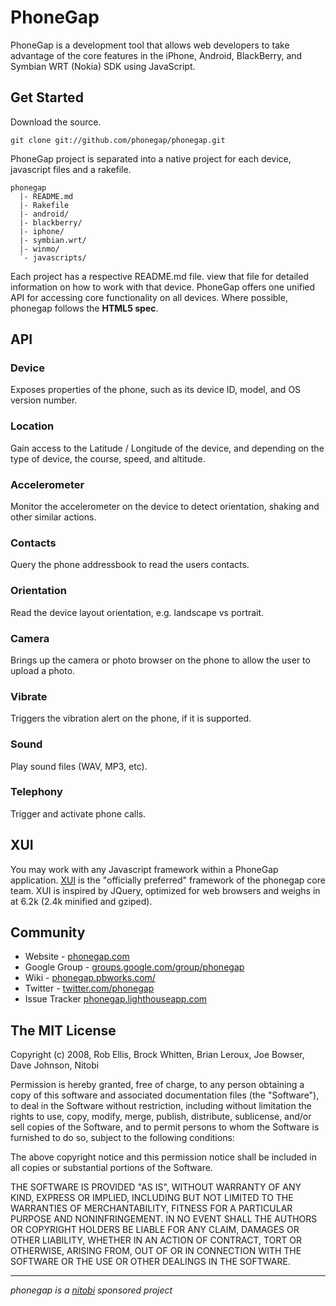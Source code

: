
PhoneGap
=============================================================
PhoneGap is a development tool that allows web developers to 
take advantage of the core features in the iPhone, Android,
BlackBerry, and Symbian WRT (Nokia) SDK using JavaScript.


Get Started
-------------------------------------------------------------
Download the source.

    git clone git://github.com/phonegap/phonegap.git
    
PhoneGap project is separated into a native project for each 
device, javascript files and a rakefile.

    phonegap
      |- README.md
      |- Rakefile
      |- android/
      |- blackberry/
      |- iphone/
      |- symbian.wrt/
      |- winmo/
      `- javascripts/
      
Each project has a respective README.md file. view that file 
for detailed information on how to work with that device. PhoneGap 
offers one unified API for accessing core functionality on all 
devices. Where possible, phonegap follows the **HTML5 spec**.


API
-------------------------------------------------------------

### Device

Exposes properties of the phone, such as its device ID, model, and OS version number.

### Location

Gain access to the Latitude / Longitude of the device, and depending on the type of device, the course, speed, and altitude.
    
### Accelerometer

Monitor the accelerometer on the device to detect orientation, shaking and other similar actions.
    
### Contacts

Query the phone addressbook to read the users contacts.

### Orientation

Read the device layout orientation, e.g. landscape vs portrait.

### Camera

Brings up the camera or photo browser on the phone to allow the user to upload a photo.

### Vibrate

Triggers the vibration alert on the phone, if it is supported.

### Sound

Play sound files (WAV, MP3, etc).

### Telephony

Trigger and activate phone calls.

XUI
-------------------------------------------------------------
You may work with any Javascript framework within a PhoneGap 
application. [XUI](http://xuijs.com) is the "officially preferred" 
framework of the phonegap core team. XUI is inspired by JQuery, 
optimized for web browsers and weighs in at 6.2k (2.4k minified and gziped).


Community
-------------------------------------------------------------
  * Website - [phonegap.com](http://phonegap.com)
  * Google Group - [groups.google.com/group/phonegap](http://groups.google.com/group/phonegap)
  * Wiki - [phonegap.pbworks.com/](http://phonegap.pbworks.com/)
  * Twitter - [twitter.com/phonegap](http://twitter.com/phonegap)
  * Issue Tracker [phonegap.lighthouseapp.com](http://phonegap.lighthouseapp.com/)
  
  
The MIT License
-------------------------------------------------------------
Copyright (c) 2008, Rob Ellis, Brock Whitten, Brian Leroux, Joe Bowser, Dave Johnson, Nitobi

Permission is hereby granted, free of charge, to any person obtaining a copy
of this software and associated documentation files (the "Software"), to deal
in the Software without restriction, including without limitation the rights
to use, copy, modify, merge, publish, distribute, sublicense, and/or sell
copies of the Software, and to permit persons to whom the Software is
furnished to do so, subject to the following conditions:

The above copyright notice and this permission notice shall be included in
all copies or substantial portions of the Software.

THE SOFTWARE IS PROVIDED "AS IS", WITHOUT WARRANTY OF ANY KIND, EXPRESS OR
IMPLIED, INCLUDING BUT NOT LIMITED TO THE WARRANTIES OF MERCHANTABILITY,
FITNESS FOR A PARTICULAR PURPOSE AND NONINFRINGEMENT. IN NO EVENT SHALL THE
AUTHORS OR COPYRIGHT HOLDERS BE LIABLE FOR ANY CLAIM, DAMAGES OR OTHER
LIABILITY, WHETHER IN AN ACTION OF CONTRACT, TORT OR OTHERWISE, ARISING FROM,
OUT OF OR IN CONNECTION WITH THE SOFTWARE OR THE USE OR OTHER DEALINGS IN
THE SOFTWARE.

-------------------------------------------------------------

*phonegap is a [nitobi](http://nitobi.com) sponsored project*
